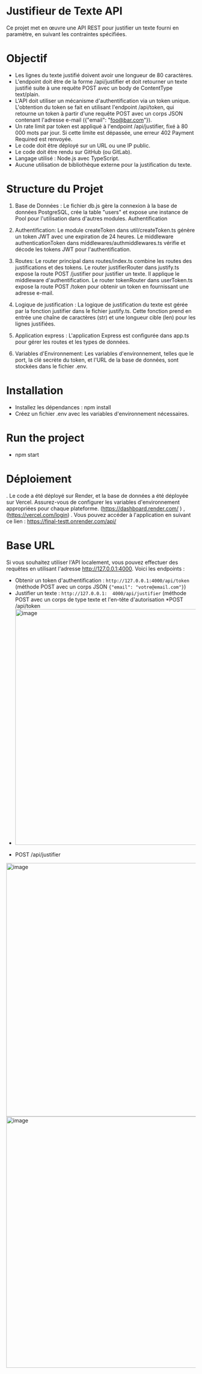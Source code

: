 # Justifieur de Texte API
Ce projet met en œuvre une API REST pour justifier un texte fourni en paramètre, en suivant les contraintes spécifiées.
# Objectif
- Les lignes du texte justifié doivent avoir une longueur de 80 caractères.
- L'endpoint doit être de la forme /api/justifier et doit retourner un texte justifié suite à une requête POST avec un body de ContentType text/plain.
- L'API doit utiliser un mécanisme d'authentification via un token unique. L'obtention du token se fait en utilisant l'endpoint /api/token, qui retourne un token à partir 
  d'une requête POST avec un corps JSON contenant l'adresse e-mail ({"email": "foo@bar.com"}).
- Un rate limit par token est appliqué à l'endpoint /api/justifier, fixé à 80 000 mots par jour. Si cette limite est dépassée, une erreur 402 Payment Required est renvoyée.
- Le code doit être déployé sur un URL ou une IP public.
- Le code doit être rendu sur GitHub (ou GitLab).
- Langage utilisé : Node.js avec TypeScript.
- Aucune utilisation de bibliothèque externe pour la justification du texte.

# Structure du Projet
1) Base de Données :
   Le fichier db.js gère la connexion à la base de données PostgreSQL, crée la table "users" et expose une instance de Pool pour l'utilisation dans d'autres modules.
   Authentification
2) Authentification:
   Le module createToken dans util/createToken.ts génère un token JWT avec une expiration de 24 heures.
   Le middleware authenticationToken dans middlewares/authmiddlewares.ts vérifie et décode les tokens JWT pour l'authentification.
3) Routes:
   Le router principal dans routes/index.ts combine les routes des justifications et des tokens.
   Le router justifierRouter dans justify.ts expose la route POST /justifier pour justifier un texte. Il applique le middleware d'authentification.
   Le router tokenRouter dans userToken.ts expose la route POST /token pour obtenir un token en fournissant une adresse e-mail.

4) Logique de justification : 
   La logique de justification du texte est gérée par la fonction justifier dans le fichier justify.ts. Cette fonction prend en entrée une chaîne de caractères (str) et une 
   longueur cible (len) pour les lignes justifiées.
5) Application express :
   L'application Express est configurée dans app.ts pour gérer les routes et les types de données.
6) Variables d'Environnement:
   Les variables d'environnement, telles que le port, la clé secrète du token, et l'URL de la base de données, sont stockées dans le fichier .env.
# Installation 
- Installez les dépendances : npm install   
- Créez un fichier .env avec les variables d'environnement nécessaires.
# Run the project 
- npm start
# Déploiement
. Le code a été déployé sur Render, et la base de données a été déployée sur Vercel. Assurez-vous de configurer les 
  variables d'environnement appropriées pour chaque plateforme.
  (https://dashboard.render.com/ ) , (https://vercel.com/login)
. Vous pouvez accéder à l'application en suivant ce lien : https://final-testt.onrender.com/api/

# Base URL 
Si vous souhaitez utiliser l'API localement, vous pouvez effectuer des requêtes en utilisant l'adresse http://127.0.0.1:4000. Voici les endpoints :
- Obtenir un token d'authentification : `http://127.0.0.1:4000/api/token` (méthode POST avec un corps JSON `{"email": "votre@email.com"}`)
- Justifier un texte : `http://127.0.0.1:  4000/api/justifier` (méthode POST avec un corps de type texte et l'en-tête d'autorisation
  *POST /api/token
-  <img width="627" alt="image" src="https://github.com/fatma-ops/ticatrip/assets/73761826/3817ce50-162a-42b2-87b6-ac89c73128f7">
  * POST /api/justifier
<img width="674" alt="image" src="https://github.com/fatma-ops/ticatrip/assets/73761826/c024ee3c-8d09-4403-b0d6-73154d59cebf">

<img width="668" alt="image" src="https://github.com/fatma-ops/ticatrip/assets/73761826/666f7766-f857-48cc-8ef7-1908aae4dea9">





  







